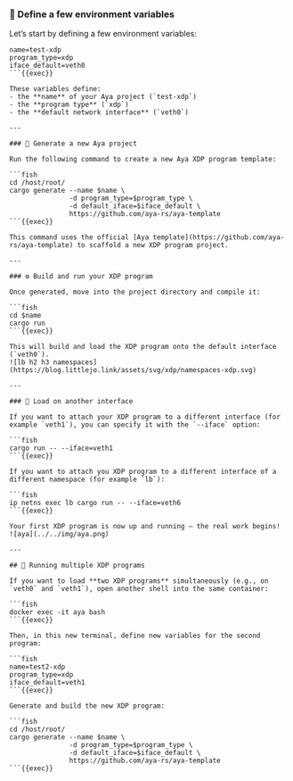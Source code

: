 ### 🧱 Define a few environment variables

Let’s start by defining a few environment variables:

```fish
name=test-xdp
program_type=xdp
iface_default=veth0
```{{exec}}

These variables define:
- the **name** of your Aya project (`test-xdp`)
- the **program type** (`xdp`)
- the **default network interface** (`veth0`)

---

### 🧩 Generate a new Aya project

Run the following command to create a new Aya XDP program template:

```fish
cd /host/root/
cargo generate --name $name \
               -d program_type=$program_type \
               -d default_iface=$iface_default \
               https://github.com/aya-rs/aya-template
```{{exec}}

This command uses the official [Aya template](https://github.com/aya-rs/aya-template) to scaffold a new XDP program project.

---

### ⚙️ Build and run your XDP program

Once generated, move into the project directory and compile it:

```fish
cd $name
cargo run
```{{exec}}

This will build and load the XDP program onto the default interface (`veth0`).
![lb h2 h3 namespaces](https://blog.littlejo.link/assets/svg/xdp/namespaces-xdp.svg)

---

### 🔄 Load on another interface

If you want to attach your XDP program to a different interface (for example `veth1`), you can specify it with the `--iface` option:

```fish
cargo run -- --iface=veth1
```{{exec}}

If you want to attach you XDP program to a different interface of a different namespace (for example `lb`):

```fish
ip netns exec lb cargo run -- --iface=veth6
```{{exec}}

Your first XDP program is now up and running — the real work begins!
![aya](../../img/aya.png)

---

## 🧮 Running multiple XDP programs

If you want to load **two XDP programs** simultaneously (e.g., on `veth0` and `veth1`), open another shell into the same container:

```fish
docker exec -it aya bash
```{{exec}}

Then, in this new terminal, define new variables for the second program:

```fish
name=test2-xdp
program_type=xdp
iface_default=veth1
```{{exec}}

Generate and build the new XDP program:

```fish
cd /host/root/
cargo generate --name $name \
               -d program_type=$program_type \
               -d default_iface=$iface_default \
               https://github.com/aya-rs/aya-template
```{{exec}}
